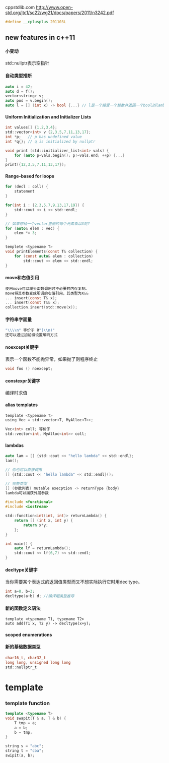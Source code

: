 cppstdlib.com
http://www.open-std.org/jtc1/sc22/wg21/docs/papers/2011/n3242.pdf

```c
#define __cplusplus 201103L
```

## new features in c++11
#### 小变动
std::nullptr表示空指针

#### 自动类型推断
```c
auto i = 42;
auto d = f();
vector<string> v;
auto pos = v.begin();
auto l = [] (int x) -> bool {...} // l是一个接受一个整数并返回一个bool的lambda
```

#### Uniform Initialization and Initializer Lists
```c
int values[] {1,2,3,4};
std::vector<int> v {2,3,5,7,11,13,17};
int *p;   // p has undefined value
int *q{}; // q is initialized by nullptr

void print (std::initializer_list<int> vals) {
    for (auto p=vals.begin(); p!=vals.end; ++p) {...}
}
print({12,3,5,7,11,13,17});
```

#### Range-based for loops
```c
for (decl : coll) {
    statement
}

for(int i : {2,3,5,7,9,13,17,19}) {
    std::cout << i << std::endl;
}

// 如果想给一个vector里面的每个元素乘以3呢?
for (auto& elem : vec) {
    elem *= 3;
}

templete <typename T>
void printElements(const T& collection) {
    for (const auto& elem : collection)
        std::cout << elem << std::endl;
}
```

#### move和右值引用
```c
使用move可以减少函数调用时不必要的内存复制。
move将其参数变成所谓的右值引用，其类型为X&&
... insert(const T& x);
... insert(const T&& x);
collection.insert(std::move(x));
```

#### 字符串字面量
```c
"\\\\n" 等价于 R"(\\n)"
还可以通过加前缀设置编码方式
```

#### noexcept关键字
表示一个函数不能抛异常，如果抛了则程序终止

```c
void foo () noexcept;
```

#### constexpr关键字
编译时求值

#### alias templates
```c
template <typename T>
using Vec = std::vector<T, MyAlloc<T>>;

Vec<int> coll; 等价于
std::vector<int, MyAlloc<int>> coll;
```

#### lambdas
```c
auto lam = [] {std::cout << "hello lambda" << std::endl};
lam();

// 你也可以直接调用
[] {std::cout << "hello lambda" << std::endl}();

// 完整类型
[] (参数列表) mutable execption -> returnType {body}
lambda可以捕获外层参数
```

```c
#include <functional>
#include <iostream>

std::function<int(int, int)> returnLambda() {
    return [] (int x, int y) {
        return x*y;
    };
}

int main() {
    auto lf = returnLambda();
    std::cout << lf(6,7) << std::endl;
}
```

#### decltype关键字
当你需要某个表达式的返回值类型而又不想实际执行它时用decltype。

```c
int a=8, b=3;
decltype(a+b) d; //编译期类型推导
```

#### 新的函数定义语法
```
template <typename T1, typename T2>
auto add(T1 x, T2 y) -> decltype(x+y);
```

#### scoped enumerations

#### 新的基础数据类型
```c
char16_t, char32_t
long long, unsigned long long
std::nullptr_t
```


# template 
### template function
```cpp
template <typename T>
void swapit(T & a, T & b) {
    T tmp = a;
    a = b;
    b = tmp;
}

string s = "abc";
string t = "cba";
swipit(a, b);
```